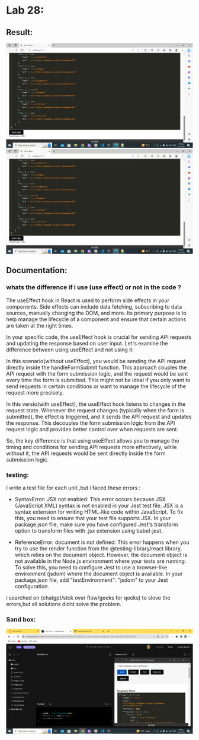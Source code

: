 # Lab 28:

## Result:
![image1](image-1.png)
![image2](image.png)

## Documentation:
### whats the difference if i use (use effect) or not in the code ?

The useEffect hook in React is used to perform side effects in your components. Side effects can include data fetching, subscribing to data sources, manually changing the DOM, and more. Its primary purpose is to help manage the lifecycle of a component and ensure that certain actions are taken at the right times.

In your specific code, the useEffect hook is crucial for sending API requests and updating the response based on user input. Let's examine the difference between using useEffect and not using it:

In this scenario(without useEffect), you would be sending the API request directly inside the handleFormSubmit function. This approach couples the API request with the form submission logic, and the request would be sent every time the form is submitted. This might not be ideal if you only want to send requests in certain conditions or want to manage the lifecycle of the request more precisely.


In this versio(with useEffect), the useEffect hook listens to changes in the request state. Whenever the request changes (typically when the form is submitted), the effect is triggered, and it sends the API request and updates the response. This decouples the form submission logic from the API request logic and provides better control over when requests are sent.

So, the key difference is that using useEffect allows you to manage the timing and conditions for sending API requests more effectively, while without it, the API requests would be sent directly inside the form submission logic.

### testing:
I write a test file for each unit ,but i faced these errors :

- SyntaxError: JSX not enabled: This error occurs because JSX (JavaScript XML) syntax is not enabled in your Jest test file. JSX is a syntax extension for writing HTML-like code within JavaScript. To fix this, you need to ensure that your test file supports JSX. In your package.json file, make sure you have configured Jest's transform option to transform files with .jsx extension using babel-jest.

- ReferenceError: document is not defined: This error happens when you try to use the render function from the @testing-library/react library, which relies on the document object. However, the document object is not available in the Node.js environment where your tests are running. To solve this, you need to configure Jest to use a browser-like environment (jsdom) where the document object is available. In your package.json file, add "testEnvironment": "jsdom" to your Jest configuration.

i searched on (chatgpt/stck over flow/geeks for qeeks) to slove the errors,but all solutions didnt solve the problem.

### Sand box:
![sand box](image-2.png)

